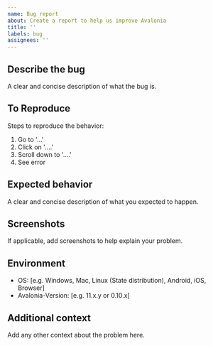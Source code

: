 ```yaml
---
name: Bug report
about: Create a report to help us improve Avalonia
title: ''
labels: bug
assignees: ''
---
```


## Describe the bug
A clear and concise description of what the bug is.

## To Reproduce
Steps to reproduce the behavior:

1. Go to '...'
2. Click on '....'
3. Scroll down to '....'
4. See error

## Expected behavior
A clear and concise description of what you expected to happen.

## Screenshots
If applicable, add screenshots to help explain your problem.

## Environment <!-- (please complete the following information): -->

- OS: [e.g. Windows, Mac, Linux (State distribution), Android, iOS, Browser]
- Avalonia-Version: [e.g. 11.x.y or 0.10.x]

## Additional context
Add any other context about the problem here.
